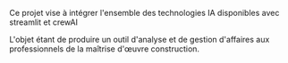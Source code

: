 Ce projet vise à intégrer l'ensemble des technologies IA disponibles avec streamlit et crewAI

L'objet étant de produire un outil d'analyse et de gestion d'affaires aux professionnels de la maîtrise d'œuvre construction.

